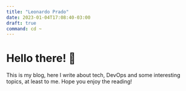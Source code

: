 ```yaml
---
title: "Leonardo Prado"
date: 2023-01-04T17:08:40-03:00
draft: true
command: cd ~
---
```


# Hello there! 👋

This is my blog, here I write about tech, DevOps and some interesting topics, at least to me. Hope you enjoy the reading!
